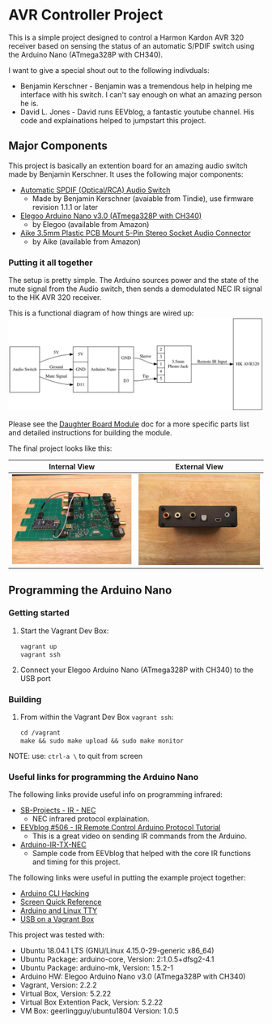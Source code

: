 # AVR Controller Project

This is a simple project designed to control a Harmon Kardon AVR 320 receiver based on sensing the status of an automatic S/PDIF switch using the Arduino Nano (ATmega328P with CH340).

I want to give a special shout out to the following indivduals:
*  Benjamin Kerschner - Benjamin was a tremendous help in helping me interface with his switch. I can't say enough on what an amazing person he is.
*  David L. Jones - David runs EEVblog, a fantastic youtube channel. His code and explainations helped to jumpstart this project.

## Major Components
This project is basically an extention board for an amazing audio switch made by Benjamin Kerschner. It uses the following major components:
*  [Automatic SPDIF (Optical/RCA) Audio Switch](https://www.tindie.com/products/Beni_Skate/automatic-spdif-opticalrca-audio-switch)
    - Made by Benjamin Kerschner (avaiable from Tindie), use firmware revision 1.1.1 or later
*  [Elegoo Arduino Nano v3.0 (ATmega328P with CH340)](https://www.amazon.com/gp/product/B071NMBP4S)
    - by Elegoo (available from Amazon)
*  [Aike 3.5mm Plastic PCB Mount 5-Pin Stereo Socket Audio Connector](https://www.amazon.com/gp/product/B01N5DIZQG)
    - by Aike (available from Amazon)

### Putting it all together
The setup is pretty simple. The Arduino sources power and the state of the mute signal from the Audio switch, then sends a demodulated NEC IR signal to the HK AVR 320 receiver.

This is a functional diagram of how things are wired up:
![Functional Diagram](diagrams/avr.svg "Functional Diagram")

Please see the [Daughter Board Module](module.md) doc for a more specific parts list and detailed instructions for building the module.

The final project looks like this:

| Internal View | External View |
|:-------------:|:-------------:|
![Figure 3](diagrams/IMG_9893.jpg "Figure 3") | ![Figure 5](diagrams/IMG_9895.jpg "Figure 5") |


## Programming the Arduino Nano

### Getting started
1.  Start the Vagrant Dev Box:
    ```
    vagrant up
    vagrant ssh
    ```
2.  Connect your Elegoo Arduino Nano (ATmega328P with CH340) to the USB port

### Building
1.  From within the Vagrant Dev Box `vagrant ssh`:
    ```
    cd /vagrant
    make && sudo make upload && sudo make monitor
    ```

NOTE: use: `ctrl-a \` to quit from screen


### Useful links for programming the Arduino Nano

The following links provide useful info on programming infrared:
*  [SB-Projects - IR - NEC](https://www.sbprojects.net/knowledge/ir/nec.php)
    - NEC infrared protocol explaination.
*  [EEVblog #506 - IR Remote Control Arduino Protocol Tutorial](https://www.youtube.com/watch?v=BUvFGTxZBG8)
    - This is a great video on sending IR commands from the Arduino.
*  [Arduino-IR-TX-NEC](https://gist.github.com/EEVblog/6206934)
    - Sample code from EEVblog that helped with the core IR functions and timing for this project.

The following links were useful in putting the example project together:
*  [Arduino CLI Hacking](http://www.raspberryvi.org/stories/arduino-cli.html)
*  [Screen Quick Reference](http://aperiodic.net/screen/quick_reference)
*  [Arduino and Linux TTY](https://playground.arduino.cc/Interfacing/LinuxTTY)
*  [USB on a Vagrant Box](https://sonnguyen.ws/connect-usb-from-virtual-machine-using-vagrant-and-virtualbox/)

This project was tested with:
*  Ubuntu 18.04.1 LTS (GNU/Linux 4.15.0-29-generic x86_64)
*  Ubuntu Package: arduino-core, Version: 2:1.0.5+dfsg2-4.1
*  Ubuntu Package: arduino-mk, Version: 1.5.2-1
*  Arduino HW: Elegoo Arduino Nano v3.0 (ATmega328P with CH340)
*  Vagrant, Version: 2.2.2
*  Virtual Box, Version: 5.2.22
*  Virtual Box Extention Pack, Version: 5.2.22
*  VM Box: geerlingguy/ubuntu1804 Version: 1.0.5
